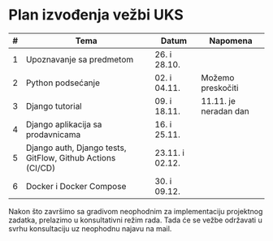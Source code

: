 # Plan izvođenja vežbi UKS 

| #   | Tema                                                       | Datum           | Napomena              |
| --- | ---                                                        | ---             | ---                   |
| 1   | Upoznavanje sa predmetom                                   | 26.    i 28.10. |                       |
| 2   | Python podsećanje                                          | 02.    i 04.11. | Možemo preskočiti     |
| 3   | Django tutorial                                            | 09.    i 18.11. | 11.11. je neradan dan |
| 4   | Django aplikacija sa prodavnicama                          | 16.    i 25.11. |                       |
| 5   | Django auth, Django tests, GitFlow, Github Actions (CI/CD) | 23.11. i 02.12. |                       |
| 6   | Docker i Docker Compose                                    | 30.    i 09.12. |                       |

Nakon što završimo sa gradivom neophodnim za implementaciju projektnog zadatka,
prelazimo u konsultativni režim rada.
Tada će se vežbe održavati u svrhu konsultaciju uz neophodnu najavu na mail.
